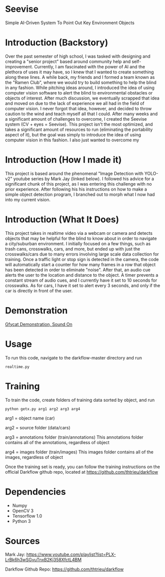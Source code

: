 # Seevise
Simple AI-Driven System To Point Out Key Environment Objects


# Introduction (Backstory)
Over the past semester of high school, I was tasked with designing and creating a "senior project" based around community help and self-improvement. Currently, I am fascinated with the power of AI and the plethora of uses it may have, so I knew that I wanted to create something along these lines. A while back, my friends and I formed a team known as the "Ramen Club", where we would try to build something to help the blind in any fashion. While pitching ideas around, I introduced the idea of using computer vision software to alert the blind to environmental obstacles or objects of interest. After much discussion, we eventually scrapped that idea and moved on due to the lack of experience we all had in the field of computer vision. I never forgot that idea, however, and decided to throw caution to the wind and teach myself all that I could. After many weeks and a significant amount of challenges to overcome, I created the Seevise system (CV + eyes = Seevise). This project isn't the most optimized, and takes a significant amount of resources to run (eliminating the portability aspect of it), but the goal was simply to introduce the idea of using computer vision in this fashion. I also just wanted to overcome my 

# Introduction (How I made it)
This project is based around the phenomenal "Image Detection with YOLO-v2" youtube series by Mark Jay (linked below). I followed his advice for a significant chunk of this project, as I was entering this challenge with no prior experience. After following his his instructions on how to make a simple object detection program, I branched out to morph what I now had into my current vision. 

# Introduction (What It Does)
This project takes in realtime video via a webcam or camera and detects objects that may be helpful for the blind to know about in order to navigate a city/suburban environment. I initially focused on a few things, such as trash cans, crosswalks, cars, and more, but ended up with just the crosswalks/cars due to many errors involving large scale data collection for training. Once a traffic light or stop sign is detected in the camera, the code will automatically start a counter for how many frames in a row that object has been detected in order to eliminate "noise". After that, an audio cue alerts the user to the location and distance to the object. A timer prevents a constant stream of audio cues, and I currently have it set to 10 seconds for crosswalks. As for cars, I have it set to alert every 3 seconds, and only if the car is directly in front of the user. 

# Demonstration
[Gfycat Demonstration, Sound On](https://gfycat.com/unconsciouslavishamphiuma)

# Usage
To run this code, navigate to the darkflow-master directory and run 
```
realtime.py
```
# Training
To train the code, create folders of training data sorted by object, and run 
```
python getx.py arg1 arg2 arg3 arg4
```
arg1 = object name (car)

arg2 = source folder (data/cars)

arg3 = annotations folder (train/annotations) This annotations folder contains all of the annotations, regardless of object

arg4 = images folder (train/images) This images folder contains all of the images, regardless of object

Once the training set is ready, you can follow the training instructions on the official Darkflow github repo, located at https://github.com/thtrieu/darkflow

# Dependencies
- Numpy
- OpenCV 3 
- Tensorflow 1.0
- Python 3

# Sources
Mark Jay: https://www.youtube.com/playlist?list=PLX-LrBk6h3wSGvuTnxB2Kj358XfctL4BM

Darkflow Github Repo: https://github.com/thtrieu/darkflow
